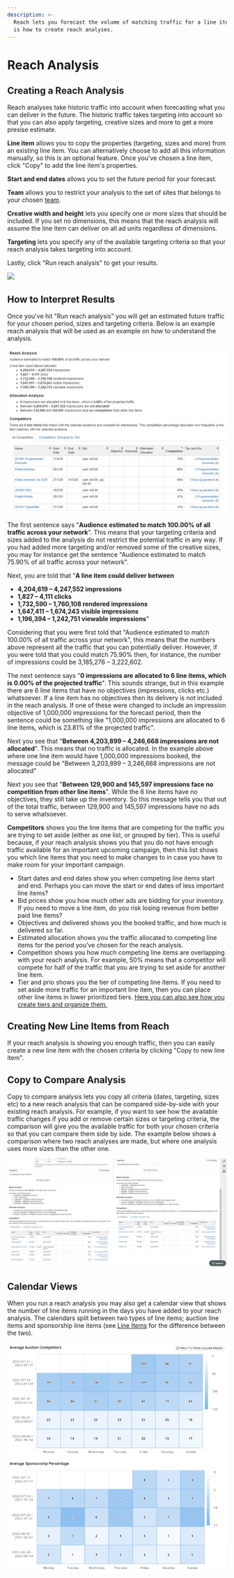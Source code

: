 ```yaml
---
description: >-
  Reach lets you forecast the volume of matching traffic for a line item. Here
  is how to create reach analyses.
---
```


# Reach Analysis

## Creating a Reach Analysis

Reach analyses take historic traffic into account when forecasting what you can deliver in the future. The historic traffic takes targeting into account so that you can also apply targeting, creative sizes and more to get a more presise estimate.

**Line item** allows you to copy the properties (targeting, sizes and more) from an existing line item. You can alternatively choose to add all this information manually, so this is an optional feature. Once you've chosen a line item, click "Copy" to add the line item's properties.

**Start and end dates** allows you to set the future period for your forecast.

**Team** allows you to restrict your analysis to the set of sites that belongs to your chosen [team](../users/users-teams-and-roles-1.md).

**Creative width and height** lets you specify one or more sizes that should be included. If you set no dimensions, this means that the reach analysis will assume the line item can deliver on all ad units regardless of dimensions.

**Targeting** lets you specify any of the available targeting criteria so that your reach analysis takes targeting into account.

Lastly, click "Run reach analysis" to get your results.

![](../../../.gitbook/assets/202003-reach.gif)

## How to Interpret Results

Once you've hit "Run reach analysis" you will get an estimated future traffic for your chosen period, sizes and targeting criteria. Below is an example reach analysis that will be used as an example on how to understand the analysis.

![Reach analysis result example.](../../../.gitbook/assets/202003-reach-result.png)

The first sentence says "**Audience estimated to match 100.00% of all traffic across your network**". This means that your targeting criteria and sizes added to the analysis do not restrict the potential traffic in any way. If you had added more targeting and/or removed some of the creative sizes, you may for instance get the sentence "Audience estimated to match 75.90% of all traffic across your network".

Next, you are told that "**A line item could deliver between**

* **4,204,619 – 4,247,552 impressions**
* **1,827 – 4,111 clicks**
* **1,732,590 – 1,760,108 rendered impressions**
* **1,647,411 – 1,674,243 visible impressions**
* **1,196,394 – 1,242,751 viewable impressions**"

Considering that you were first told that "Audience estimated to match 100.00% of all traffic across your network", this means that the numbers above represent all the traffic that you can potentially deliver. However, if you were told that you could match 75.90% then, for instance, the number of impressions could be 3,185,276 – 3,222,602.

The next sentence says "**0 impressions are allocated to 6 line items, which is 0.00% of the projected traffic**". This sounds strange, but in this example there are 6 line items that have no objectives (impressions, clicks etc.) whatsoever. If a line item has no objectives then its delivery is not included in the reach analysis. If one of these were changed to include an impression objective of 1,000,000 impressions for the forecast period, then the sentence could be something like "1,000,000 impressions are allocated to 6 line items, which is 23.81% of the projected traffic".

Next you see that "**Between 4,203,899 – 4,246,668 impressions are not allocated**". This means that no traffic is allocated. In the example above where one line item would have 1,000,000 impressions booked, the message could be "Between 3,203,899 – 3,246,668 impressions are not allocated"

Next you see that "**Between 129,900 and 145,597 impressions face no competition from other line items**". While the 6 line items have no objectives, they still take up the inventory. So this message tells you that out of the total traffic, between 129,900 and 145,597 impressions have no ads to serve whatsoever.

**Competitors** shows you the line items that are competing for the traffic you are trying to set aside (either as one list, or grouped by tier). This is useful because, if your reach analysis shows you that you do not have enough traffic available for an important upcoming campaign, then this list shows you which line items that you need to make changes to in case you have to make room for your important campaign.

* Start dates and end dates show you when competing line items start and end. Perhaps you can move the start or end dates of less important line items?
* Bid prices show you how much other ads are bidding for your inventory. If you need to move a line item, do you risk losing revenue from better paid line items?
* Objectives and delivered shows you the booked traffic, and how much is delivered so far.
* Estimated allocation shows you the traffic allocated to competing line items for the period you've chosen for the reach analysis.
* Competition shows you how much competing line items are overlapping with your reach analysis. For example, 50% means that a competitor will compete for half of the traffic that you are trying to set aside for another line item.
* Tier and prio shows you the tier of competing line items. If you need to set aside more traffic for an important line item, then you can place other line items in lower prioritized tiers. [Here you can also see how you create tiers and organize them.](../admin/tiers.md)

## Creating New Line Items from Reach

If your reach analysis is showing you enough traffic, then you can easily create a new line item with the chosen criteria by clicking "Copy to new line item".

## Copy to Compare Analysis

Copy to compare analysis lets you copy all criteria (dates, targeting, sizes etc) to a new reach analysis that can be compared side-by-side with your existing reach analysis. For example, if you want to see how the available traffic changes if you add or remove certain sizes or targeting criteria, the comparison will give you the available traffic for both your chosen criteria so that you can compare them side by side. The example below shows a comparison where two reach analyses are made, but where one analysis uses more sizes than the other one.

![](../../../.gitbook/assets/202003-reach-comparison.png)

## Calendar Views

When you run a reach analysis you may also get a calendar view that shows the number of line items running in the days you have added to your reach analysis. The calendars split between two types of line items; auction line items and sponsorship line items (see [Line Items](line-items.md) for the difference between the two).&#x20;

![](<../../../.gitbook/assets/202207 Reach - Calendars.png>)
